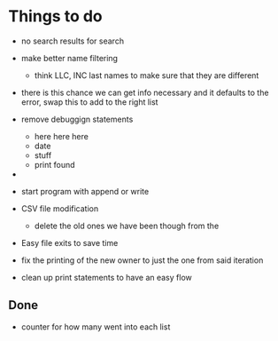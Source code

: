 # Things to do

- no search results for search
- make better name filtering
  - think LLC, INC last names to make sure that they are different

- there is this chance we can get info necessary and it defaults to the error, swap this to add to the right list
- remove debuggign statements
  - here here here 
  - date
  - stuff
  - print found
- 
- start program with append or write
- CSV file modification
  - delete the old ones we have been though from the 
- Easy file exits to save time
- fix the printing of the new owner to just the one from said iteration
- clean up print statements to have an easy flow

## Done
- counter for how many went into each list